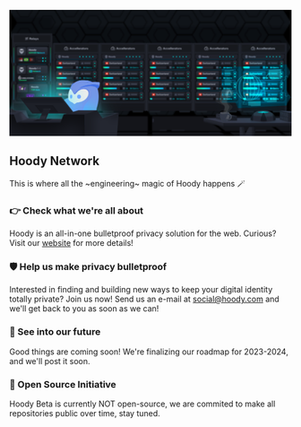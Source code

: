 ![Hoody at home, tinkering with servers and proxies and whatnot](https://github.com/Hoody-Network/.github/blob/main/profile/banner.png?raw=true)

## Hoody Network
This is where all the ~engineering~ magic of Hoody happens 🪄

### 👉 Check what we're all about
Hoody is an all-in-one bulletproof privacy solution for the web. Curious? Visit our [website](https://hoody.com) for more details!

### 🛡️ Help us make privacy bulletproof
Interested in finding and building new ways to keep your digital identity totally private? Join us now! Send us an e-mail at <social@hoody.com> and we'll get back to you as soon as we can!

### 🔮 See into our future
Good things are coming soon! We're finalizing our roadmap for 2023-2024, and we'll post it soon.

### 📑 Open Source Initiative
Hoody Beta is currently NOT open-source, we are commited to make all repositories public over time, stay tuned. 
